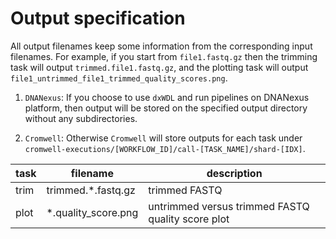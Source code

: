 Output specification
====================

All output filenames keep some information from the corresponding input filenames. For example, if you start from `file1.fastq.gz` then the trimming task will output `trimmed.file1.fastq.gz`, and the plotting task will output `file1_untrimmed_file1_trimmed_quality_scores.png`.

1. `DNANexus`: If you choose to use `dxWDL` and run pipelines on DNANexus platform, then output will be stored on the specified output directory without any subdirectories.

2. `Cromwell`: Otherwise `Cromwell` will store outputs for each task under `cromwell-executions/[WORKFLOW_ID]/call-[TASK_NAME]/shard-[IDX]`.


|task|filename|description|
|-|-|-|
|trim|trimmed.*.fastq.gz|trimmed FASTQ|
|plot|*.quality_score.png|untrimmed versus trimmed FASTQ quality score plot|
